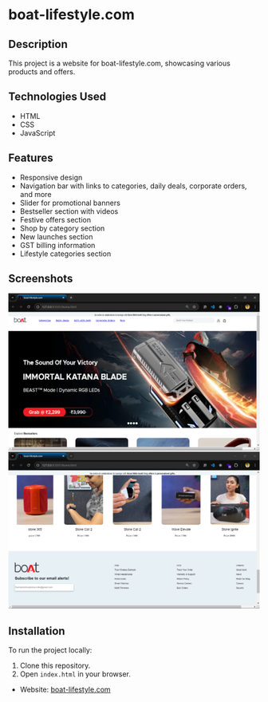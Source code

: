 # boat-lifestyle.com

## Description
This project is a website for boat-lifestyle.com, showcasing various products and offers.

## Technologies Used
- HTML
- CSS
- JavaScript

## Features
- Responsive design
- Navigation bar with links to categories, daily deals, corporate orders, and more
- Slider for promotional banners
- Bestseller section with videos
- Festive offers section
- Shop by category section
- New launches section
- GST billing information
- Lifestyle categories section

## Screenshots

![IMAGE](./image1.png)
![IMAGE](./image.png)


## Installation
To run the project locally:
1. Clone this repository.
2. Open `index.html` in your browser.

- Website: [boat-lifestyle.com](https://www.boat-lifestyle.com)
